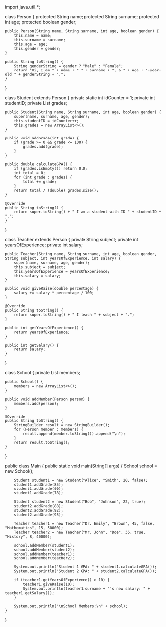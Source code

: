 import java.util.*;

class Person {
    protected String name;
    protected String surname;
    protected int age;
    protected boolean gender;

    public Person(String name, String surname, int age, boolean gender) {
        this.name = name;
        this.surname = surname;
        this.age = age;
        this.gender = gender;
    }

    public String toString() {
        String genderString = gender ? "Male" : "Female";
        return "Hi, I am " + name + " " + surname + ", a " + age + "-year-old " + genderString + ".";
    }
}

class Student extends Person {
    private static int idCounter = 1;
    private int studentID;
    private List<Integer> grades;

    public Student(String name, String surname, int age, boolean gender) {
        super(name, surname, age, gender);
        this.studentID = idCounter++;
        this.grades = new ArrayList<>();
    }

    public void addGrade(int grade) {
        if (grade >= 0 && grade <= 100) {
            grades.add(grade);
        }
    }

    public double calculateGPA() {
        if (grades.isEmpty()) return 0.0;
        int total = 0;
        for (int grade : grades) {
            total += grade;
        }
        return total / (double) grades.size();
    }

    @Override
    public String toString() {
        return super.toString() + " I am a student with ID " + studentID + ".";
    }
}

class Teacher extends Person {
    private String subject;
    private int yearsOfExperience;
    private int salary;

    public Teacher(String name, String surname, int age, boolean gender, String subject, int yearsOfExperience, int salary) {
        super(name, surname, age, gender);
        this.subject = subject;
        this.yearsOfExperience = yearsOfExperience;
        this.salary = salary;
    }

    public void giveRaise(double percentage) {
        salary += salary * percentage / 100;
    }

    @Override
    public String toString() {
        return super.toString() + " I teach " + subject + ".";
    }

    public int getYearsOfExperience() {
        return yearsOfExperience;
    }

    public int getSalary() {
        return salary;
    }
}

class School {
    private List<Person> members;

    public School() {
        members = new ArrayList<>();
    }

    public void addMember(Person person) {
        members.add(person);
    }

    @Override
    public String toString() {
        StringBuilder result = new StringBuilder();
        for (Person member : members) {
            result.append(member.toString()).append("\n");
        }
        return result.toString();
    }
}

public class Main {
    public static void main(String[] args) {
        School school = new School();

        Student student1 = new Student("Alice", "Smith", 20, false);
        student1.addGrade(85);
        student1.addGrade(90);
        student1.addGrade(78);

        Student student2 = new Student("Bob", "Johnson", 22, true);
        student2.addGrade(88);
        student2.addGrade(92);
        student2.addGrade(95);

        Teacher teacher1 = new Teacher("Dr. Emily", "Brown", 45, false, "Mathematics", 15, 50000);
        Teacher teacher2 = new Teacher("Mr. John", "Doe", 35, true, "History", 8, 40000);

        school.addMember(student1);
        school.addMember(student2);
        school.addMember(teacher1);
        school.addMember(teacher2);

        System.out.println("Student 1 GPA: " + student1.calculateGPA());
        System.out.println("Student 2 GPA: " + student2.calculateGPA());

        if (teacher1.getYearsOfExperience() > 10) {
            teacher1.giveRaise(10);
            System.out.println(teacher1.surname + "'s new salary: " + teacher1.getSalary());
        }

        System.out.println("\nSchool Members:\n" + school);
    }
}
